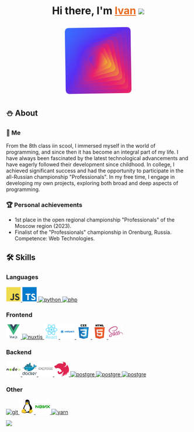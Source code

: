 <h1 align="center">Hi there, I'm <a style="color:#e86a1c;" href="https://daniilshat.ru/" target="_blank">Ivan</a> 
<img src="https://github.com/blackcater/blackcater/raw/main/images/Hi.gif" height="32"/></h1>

<div class="loader">
    <div class="circle">
      </div>
    <div class="circle">
      </div>
    <div class="circle">
      </div>
    <div class="circle">
      </div>
    <div class="circle">
      </div>
    <div class="circle">
      </div>
    <div class="circle">
      </div>
    <div class="circle">
      </div>
    <div class="circle">
      </div>
    <div class="circle">
      </div>
  </div>
  <style>
    .loader {
    display: flex;
    justify-content: center;
    align-items: center;
    width: 200px;
    height: 200px;
    margin:0 auto;
    }
    .circle {
    width: 200px;
    height: 200px;
    border-radius: 50%;
    animation: colorfull-spin 2s alternate infinite;
    position: absolute;
    }
        .circle:nth-child(1) {
        animation-delay: 0.1s;
        background: linear-gradient(45deg, #337aff, #572ff3, #e81f6c, #f1c726);
        background-size: 200%;
        width: 180px;
        height: 180px;
        }
        .circle:nth-child(2) {
        animation-delay: 0.2s;
        background: linear-gradient(45deg, #337aff, #572ff3, #e81f6c, #f1c726);
        background-size: 200%;
        width: 160px;
        height: 160px;
        }
        .circle:nth-child(3) {
        animation-delay: 0.3s;
        background: linear-gradient(45deg, #337aff, #572ff3, #e81f6c, #f1c726);
        background-size: 200%;
        width: 140px;
        height: 140px;
        }
        .circle:nth-child(4) {
        animation-delay: 0.4s;
        background: linear-gradient(45deg, #337aff, #572ff3, #e81f6c, #f1c726);
        background-size: 200%;
        width: 120px;
        height: 120px;
        }
        .circle:nth-child(5) {
        animation-delay: 0.5s;
        background: linear-gradient(45deg, #337aff, #572ff3, #e81f6c, #f1c726);
        background-size: 200%;
        width: 100px;
        height: 100px;
        }
        .circle:nth-child(6) {
        animation-delay: 0.6s;
        background: linear-gradient(45deg, #337aff, #572ff3, #e81f6c, #f1c726);
        background-size: 200%;
        width: 80px;
        height: 80px;
        }
        .circle:nth-child(7) {
        animation-delay: 0.7s;
        background: linear-gradient(45deg, #337aff, #572ff3, #e81f6c, #f1c726);
        background-size: 200%;
        width: 60px;
        height: 60px;
        }
        .circle:nth-child(8) {
        animation-delay: 0.8s;
        background: linear-gradient(45deg, #337aff, #572ff3, #e81f6c, #f1c726);
        background-size: 200%;
        width: 40px;
        height: 40px;
        }
        @keyframes colorfull-spin {
        0% {
            border-radius: 50%;
            transform: rotate(0);
            background-position: 0 50%;
        }
        20% {
            border-radius: 50%;
            transform: rotate(0);
        }
        50% {
            background-position: 100% 50%;
        }
        90% {
            border-radius: 5%;
            transform: rotate(90deg);
        }
        100% {
            border-radius: 5%;
            transform: rotate(90deg);
            background-position: 0 50%;
        }
        }
  </style>


## ⛄ About
### 🔎 Me
From the 8th class iin scool, I immersed myself in the world of programming, and since then it has become an integral part of my life. I have always been fascinated by the latest technological advancements and have eagerly followed their development since childhood. In college, I achieved significant success and had the opportunity to participate in the all-Russian championship "Professionals". In my free time, I engage in developing my own projects, exploring both broad and deep aspects of programming.

### 🏆 Personal achievements
- 1st place in the open regional championship "Professionals" of the Moscow region (2023). 
- Finalist of the "Professionals" championship in Orenburg, Russia. Competence: Web Technologies.


## 🛠️ Skills
### Languages
<p>
<a href="https://developer.mozilla.org/en-US/docs/Web/JavaScript" target="_blank" rel="noreferrer"> <img src="https://raw.githubusercontent.com/devicons/devicon/master/icons/javascript/javascript-original.svg" alt="javascript" width="40" height="40"/> </a>
 <a href="https://www.typescriptlang.org/" target="_blank" rel="noreferrer"> <img src="https://raw.githubusercontent.com/devicons/devicon/master/icons/typescript/typescript-original.svg" alt="typescript" width="40" height="40"/> </a>
 <a href="https://python.org/" target="_blank" rel="noreferrer"> <img src="https://raw.githubusercontent.com/rahuldkjain/github-profile-readme-generator/888aff31e1d26dd2a6acf6afebbc34970aeb0118/src/images/icons/ProgrammingLanguages/python.svg" alt="python" width="40" height="40"/> </a>
 <a href="https://www.php.net/" target="_blank" rel="noreferrer"> <img src="https://raw.githubusercontent.com/rahuldkjain/github-profile-readme-generator/888aff31e1d26dd2a6acf6afebbc34970aeb0118/src/images/icons/ProgrammingLanguages/php.svg" alt="php" width="40" height="40"/> </a>

 </p>
<p>

### Frontend
<a href="https://vuejs.org/" target="_blank" rel="noreferrer"> <img src="https://raw.githubusercontent.com/devicons/devicon/master/icons/vuejs/vuejs-original-wordmark.svg" alt="vuejs" width="40" height="40"/> </a><a href="https://nuxt.com/" target="_blank" rel="noreferrer"> <img src="https://raw.githubusercontent.com/rahuldkjain/github-profile-readme-generator/888aff31e1d26dd2a6acf6afebbc34970aeb0118/src/images/icons/StaticSiteGenerators/nuxtjs.svg" alt="nuxtjs" width="40" height="40"/> </a>
<a href="https://reactjs.org/" target="_blank" rel="noreferrer"> <img src="https://raw.githubusercontent.com/devicons/devicon/master/icons/react/react-original-wordmark.svg" alt="react" width="40" height="40"/> </a> 
<a href="https://webpack.js.org" target="_blank" rel="noreferrer"> <img src="https://raw.githubusercontent.com/devicons/devicon/d00d0969292a6569d45b06d3f350f463a0107b0d/icons/webpack/webpack-original-wordmark.svg" alt="webpack" width="40" height="40"/> </a> 
<a href="https://www.w3schools.com/css/" target="_blank" rel="noreferrer"> <img src="https://raw.githubusercontent.com/devicons/devicon/master/icons/css3/css3-original-wordmark.svg" alt="css3" width="40" height="40"/> 
<a href="https://www.w3.org/html/" target="_blank" rel="noreferrer"> <img src="https://raw.githubusercontent.com/devicons/devicon/master/icons/html5/html5-original-wordmark.svg" alt="html5" width="40" height="40"/> </a> 
 <a href="https://sass-lang.com" target="_blank" rel="noreferrer"> <img src="https://raw.githubusercontent.com/devicons/devicon/master/icons/sass/sass-original.svg" alt="sass" width="40" height="40"/> </a>
</p>

### Backend
<p>
<a href="https://nodejs.org" target="_blank" rel="noreferrer"> <img src="https://raw.githubusercontent.com/devicons/devicon/master/icons/nodejs/nodejs-original-wordmark.svg" alt="nodejs" width="40" height="40"/> </a>
<a href="https://www.docker.com/" target="_blank" rel="noreferrer"> <img src="https://raw.githubusercontent.com/devicons/devicon/master/icons/docker/docker-original-wordmark.svg" alt="docker" width="40" height="40"/> </a>
<a href="https://expressjs.com" target="_blank" rel="noreferrer"> <img src="https://raw.githubusercontent.com/devicons/devicon/master/icons/express/express-original-wordmark.svg" alt="express" width="40" height="40"/> </a>
<a href="https://nestjs.com/" target="_blank" rel="noreferrer"> <img src="https://raw.githubusercontent.com/devicons/devicon/master/icons/nestjs/nestjs-plain.svg" alt="nestjs" width="40" height="40"/> </a>
<a href="https://www.postgresql.org/" target="_blank" rel="noreferrer"> <img src="https://raw.githubusercontent.com/rahuldkjain/github-profile-readme-generator/888aff31e1d26dd2a6acf6afebbc34970aeb0118/src/images/icons/Database/postgresql.svg" alt="postgre" width="40" height="40"/> </a>
<a href="https://www.mongodb.com/" target="_blank" rel="noreferrer"> <img src="https://raw.githubusercontent.com/rahuldkjain/github-profile-readme-generator/888aff31e1d26dd2a6acf6afebbc34970aeb0118/src/images/icons/Database/mongodb.svg" alt="postgre" width="40" height="40"/> </a>
<a href="https://laravel.com/" target="_blank" rel="noreferrer"> <img src="https://raw.githubusercontent.com/rahuldkjain/github-profile-readme-generator/888aff31e1d26dd2a6acf6afebbc34970aeb0118/src/images/icons/Framework/laravel.svg" alt="postgre" width="40" height="40"/> </a>
</p>

### Other
<p>
<a href="https://git-scm.com/" target="_blank" rel="noreferrer"> <img src="https://www.vectorlogo.zone/logos/git-scm/git-scm-icon.svg" alt="git" width="40" height="40"/> </a>
<a href="https://www.linux.org/" target="_blank" rel="noreferrer"> <img src="https://raw.githubusercontent.com/devicons/devicon/master/icons/linux/linux-original.svg" alt="linux" width="40" height="40"/> </a>
<a href="https://www.nginx.com" target="_blank" rel="noreferrer"> <img src="https://raw.githubusercontent.com/devicons/devicon/master/icons/nginx/nginx-original.svg" alt="nginx" width="40" height="40"/> </a>
<a href="https://yarnpkg.com/" target="_blank" rel="noreferrer"> <img src="https://seeklogo.com/images/Y/yarn-logo-F5E7A65FA2-seeklogo.com.png" alt="yarn" width="40" height="40"/> </a>
</p>


![](http://github-profile-summary-cards.vercel.app/api/cards/most-commit-language?username=hotveyn&theme=default)

 